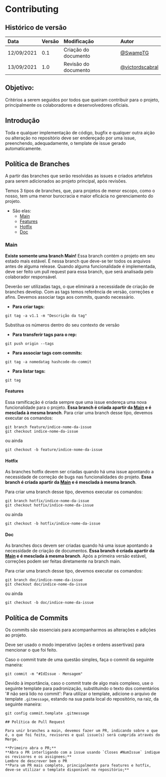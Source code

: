 # Contributing

## Histórico de versão

| Data | Versão | Modificação | Autor |
| :- | :- | :- | :- |
| 12/09/2021 | 0.1 | Criação do documento | [@SwampTG](https://github.com/SwampTG) |
| 13/09/2021 | 1.0 | Revisão do documento  | [@victordscabral](https://github.com/victordscabral) |

## Objetivo:

Critérios a serem seguidos por todos que queiram contribuir para o projeto, principalmente os colaboradores e desenvolvedores oficiais.

## Introdução

Toda e qualquer implementação de código, bugfix e qualquer outra aição ou alteração no repositório deve ser endereçado por uma issue, preenchendo,
adequadamente, o template de issue gerado automaticamente.

## Política de Branches

A partir das branches que serão resolvidas as issues e criados artefatos para serem adicionados ao projeto principal, após revisões.

Temos 3 tipos de branches, que, para projetos de menor escopo, como o nosso, tem uma menor burocracia e maior eficácia no gerenciamento do projeto.

- São elas:
  - [Main](#main)
  - [Features](#features)
  - [Hotfix](#hotfix)
  - [Doc](#doc)

### Main

**Existe somente uma branch Main!** Essa branch contém o projeto em seu estado mais estável. É nessa branch que deve-se ter todos os arquivos antes de alguma release. Quando alguma funcionalidade é implementada, deve ser feito um pull request para essa branch, que será analisada pelo colaborador responsável.

Deverão ser utilizadas tags, o que eliminará a necessidade de criação de branches develop. Com as tags temos referência de versão, correções e afins. Devemos associar tags aos commits, quando necessário.

- **Para criar tags:**

``` git
git tag -a v1.1 -m "Descrição da tag"
```

Substitua os números dentro do seu contexto de versão

- **Para transferir tags para o rep:**

``` git
git push origin --tags
```

- **Para associar tags com commits:**

``` git
git tag -a nomedatag hashcode-do-commit
```

- **Para listar tags:**

``` git
git tag
```

#### Features

Essa ramificação é criada sempre que uma issue endereça uma nova funcionalidade para o projeto. **Essa branch é criada apartir da [Main](#main) e é mesclada à mesma branch**. Para criar uma branch desse tipo, devemos executar os comandos:

```git
git branch feature/indice-nome-da-issue
git checkout indice-nome-da-issue
```

ou ainda

```git
git checkout -b feature/indice-nome-da-issue
```

#### Hotfix

As branches hotfix devem ser criadas quando há uma issue apontando a necessidade de correção de bugs nas funcionalidades do projeto. **Essa branch é criada apartir da [Main](#main) e é mesclada à mesma branch**.

Para criar uma branch desse tipo, devemos executar os comandos:

```git
git branch hotfix/indice-nome-da-issue
git checkout hotfix/indice-nome-da-issue
```

ou ainda

```git
git checkout -b hotfix/indice-nome-da-issue
```

#### Doc

As branches docs devem ser criadas quando há uma issue apontando a necessidade de criação de documentos. **Essa branch é criada apartir da [Main](#main) e é mesclada à mesma branch**. Após a primeira versão estável, correções podem ser feitas diretamente na branch main.

Para criar uma branch desse tipo, devemos executar os comandos:

```git
git branch doc/indice-nome-da-issue
git checkout doc/indice-nome-da-issue
```

ou ainda

```git
git checkout -b doc/indice-nome-da-issue
```

## Política de Commits

Os commits são essenciais para acompanharmos as alterações e adições ao projeto. 

Deve ser usado o modo imperativo (ações e ordens assertivas) para mencionar o que foi feito.

Caso o commit trate de uma questão simples, faça o commit da seguinte maneira:

```git
git commit -m "#IdIssue - Mensagem"
```

Devido à importância, caso o commit trate de algo mais complexo, use o seguinte template para padronização, substituindo o texto dos comentários '# não será lido no commit':
Para utilizar o template, adicione o arquivo de template `.gitmessage`, estando na sua pasta local do repositório, na raiz, da seguinte maneira:

```git
git config commit.template .gitmessage

## Política de Pull Request

Para unir branches a main, devemos fazer um PR, indicando sobre o que é, o que foi feito, revisores e qual issue(s) será cumprida através do Merge.

**Primeiro abra o PR;**
**Abra o PR interligando com a issue usando `Closes #NumIssue` indique os revisores e os assignees;**
Lembre de descrever bem o PR
**Para um PR mais completo, principalmente para features e hotfix, deve-se utilizar o template disponível no repositório;**
```
